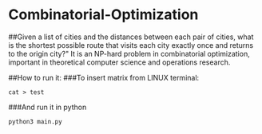 # Combinatorial-Optimization
##Given a list of cities and the distances between each pair of cities, what is the shortest possible route that visits each city exactly once and returns to the origin city?" It is an NP-hard problem in combinatorial optimization, important in theoretical computer science and operations research.

##How to run it:
###To insert matrix from LINUX terminal:
```
cat > test
```
###And run it in python
```
python3 main.py
```
